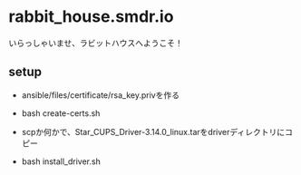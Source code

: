 # rabbit_house.smdr.io

いらっしゃいませ、ラビットハウスへようこそ！

## setup

- ansible/files/certificate/rsa_key.privを作る
- bash create-certs.sh

- scpか何かで、Star_CUPS_Driver-3.14.0_linux.tarをdriverディレクトリにコピー
- bash install_driver.sh
